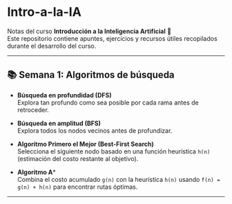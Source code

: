 # Intro-a-la-IA

Notas del curso **Introducción a la Inteligencia Artificial** 🤖  
Este repositorio contiene apuntes, ejercicios y recursos útiles recopilados durante el desarrollo del curso.

---

## 📚 Semana 1: Algoritmos de búsqueda


- **Búsqueda en profundidad (DFS)**  
  Explora tan profundo como sea posible por cada rama antes de retroceder.

- **Búsqueda en amplitud (BFS)**  
  Explora todos los nodos vecinos antes de profundizar.

- **Algoritmo Primero el Mejor (Best-First Search)**  
  Selecciona el siguiente nodo basado en una función heurística `h(n)` (estimación del costo restante al objetivo).

- **Algoritmo A***  
  Combina el costo acumulado `g(n)` con la heurística `h(n)` usando `f(n) = g(n) + h(n)` para encontrar rutas óptimas.

---

## 

